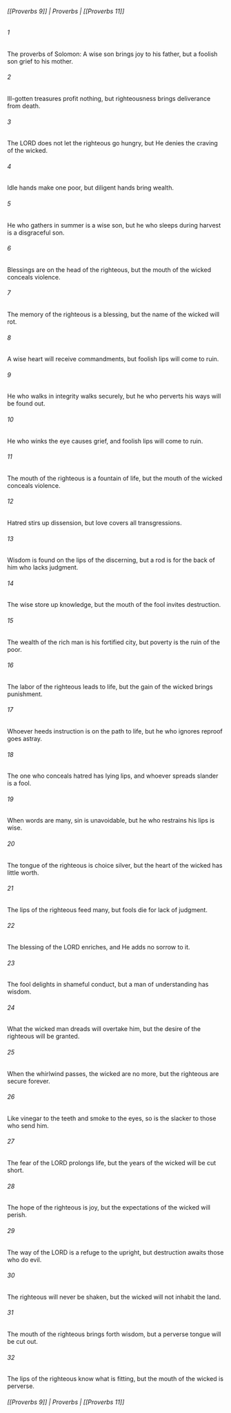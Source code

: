 ###### [[Proverbs 9]] | Proverbs | [[Proverbs 11]]

###### 1
The proverbs of Solomon: A wise son brings joy to his father, but a foolish son grief to his mother.
###### 2
Ill-gotten treasures profit nothing, but righteousness brings deliverance from death.
###### 3
The LORD does not let the righteous go hungry, but He denies the craving of the wicked.
###### 4
Idle hands make one poor, but diligent hands bring wealth.
###### 5
He who gathers in summer is a wise son, but he who sleeps during harvest is a disgraceful son.
###### 6
Blessings are on the head of the righteous, but the mouth of the wicked conceals violence.
###### 7
The memory of the righteous is a blessing, but the name of the wicked will rot.
###### 8
A wise heart will receive commandments, but foolish lips will come to ruin.
###### 9
He who walks in integrity walks securely, but he who perverts his ways will be found out.
###### 10
He who winks the eye causes grief, and foolish lips will come to ruin.
###### 11
The mouth of the righteous is a fountain of life, but the mouth of the wicked conceals violence.
###### 12
Hatred stirs up dissension, but love covers all transgressions.
###### 13
Wisdom is found on the lips of the discerning, but a rod is for the back of him who lacks judgment.
###### 14
The wise store up knowledge, but the mouth of the fool invites destruction.
###### 15
The wealth of the rich man is his fortified city, but poverty is the ruin of the poor.
###### 16
The labor of the righteous leads to life, but the gain of the wicked brings punishment.
###### 17
Whoever heeds instruction is on the path to life, but he who ignores reproof goes astray.
###### 18
The one who conceals hatred has lying lips, and whoever spreads slander is a fool.
###### 19
When words are many, sin is unavoidable, but he who restrains his lips is wise.
###### 20
The tongue of the righteous is choice silver, but the heart of the wicked has little worth.
###### 21
The lips of the righteous feed many, but fools die for lack of judgment.
###### 22
The blessing of the LORD enriches, and He adds no sorrow to it.
###### 23
The fool delights in shameful conduct, but a man of understanding has wisdom.
###### 24
What the wicked man dreads will overtake him, but the desire of the righteous will be granted.
###### 25
When the whirlwind passes, the wicked are no more, but the righteous are secure forever.
###### 26
Like vinegar to the teeth and smoke to the eyes, so is the slacker to those who send him.
###### 27
The fear of the LORD prolongs life, but the years of the wicked will be cut short.
###### 28
The hope of the righteous is joy, but the expectations of the wicked will perish.
###### 29
The way of the LORD is a refuge to the upright, but destruction awaits those who do evil.
###### 30
The righteous will never be shaken, but the wicked will not inhabit the land.
###### 31
The mouth of the righteous brings forth wisdom, but a perverse tongue will be cut out.
###### 32
The lips of the righteous know what is fitting, but the mouth of the wicked is perverse.

###### [[Proverbs 9]] | Proverbs | [[Proverbs 11]]
